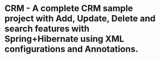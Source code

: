 # CRM - A complete CRM sample project with Add, Update, Delete and search features with Spring+Hibernate using XML configurations and Annotations.
